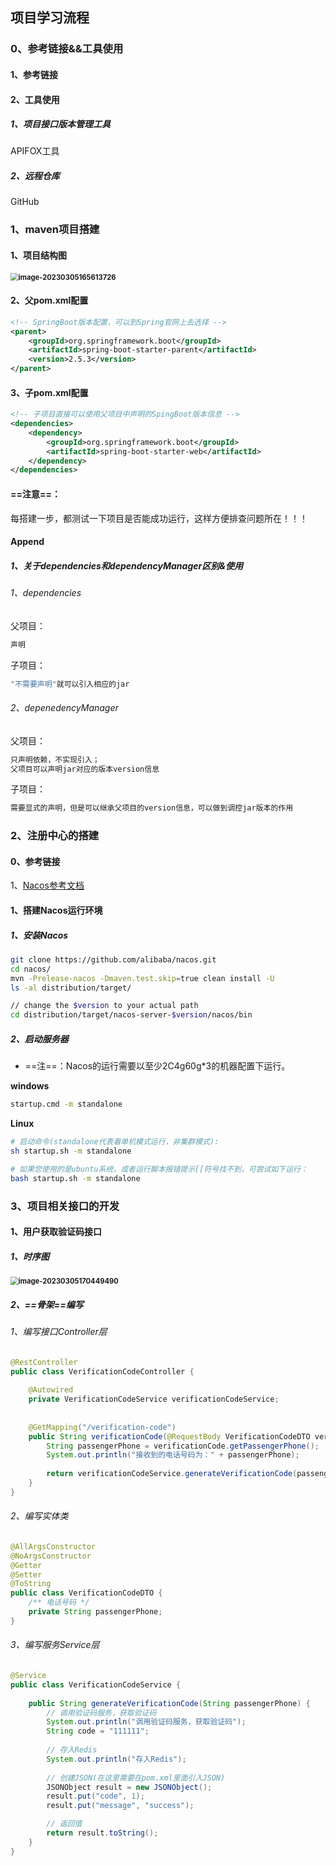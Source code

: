 ## 项目学习流程

### 0、参考链接&&工具使用

#### 1、参考链接



#### 2、工具使用

##### 1、项目接口版本管理工具

APIFOX工具



##### 2、远程仓库

GitHub



### 1、maven项目搭建

#### 1、项目结构图

**<img src="https://raw.githubusercontent.com/Francis-cell/Picture/main/image-20230305165613726.png" alt="image-20230305165613726" style="zoom:80%;" />**



#### 2、父pom.xml配置

```xml
<!-- SpringBoot版本配置，可以到Spring官网上去选择 -->
<parent>
    <groupId>org.springframework.boot</groupId>
    <artifactId>spring-boot-starter-parent</artifactId>
    <version>2.5.3</version>
</parent>
```



#### 3、子pom.xml配置

```xml
<!-- 子项目直接可以使用父项目中声明的SpingBoot版本信息 -->
<dependencies>
    <dependency>
        <groupId>org.springframework.boot</groupId>
        <artifactId>spring-boot-starter-web</artifactId>
    </dependency>
</dependencies>
```





#### ==注意==：

每搭建一步，都测试一下项目是否能成功运行，这样方便排查问题所在！！！



#### Append

##### 1、关于dependencies和dependencyManager区别&使用

###### 1、dependencies

父项目：

```bash
声明
```

子项目：

```bash
"不需要声明"就可以引入相应的jar
```



###### 2、depenedencyManager

父项目：

```bash
只声明依赖，不实现引入；
父项目可以声明jar对应的版本version信息
```



子项目：

```bash
需要显式的声明，但是可以继承父项目的version信息，可以做到调控jar版本的作用
```





### 2、注册中心的搭建

#### 0、参考链接

1、[Nacos参考文档](https://nacos.io/zh-cn/docs/quick-start-spring-cloud.html)



#### 1、搭建Nacos运行环境

##### 1、安装Nacos

```bash
git clone https://github.com/alibaba/nacos.git
cd nacos/
mvn -Prelease-nacos -Dmaven.test.skip=true clean install -U  
ls -al distribution/target/

// change the $version to your actual path
cd distribution/target/nacos-server-$version/nacos/bin
```



##### 2、启动服务器

- ==注==：Nacos的运行需要以至少2C4g60g*3的机器配置下运行。



**windows**

```cmd
startup.cmd -m standalone
```



**Linux**

```bash
# 启动命令(standalone代表着单机模式运行，非集群模式):
sh startup.sh -m standalone

# 如果您使用的是ubuntu系统，或者运行脚本报错提示[[符号找不到，可尝试如下运行：
bash startup.sh -m standalone
```





### 3、项目相关接口的开发

#### 1、用户获取验证码接口

##### 1、时序图

**<img src="https://raw.githubusercontent.com/Francis-cell/Picture/main/image-20230305170449490.png" alt="image-20230305170449490" style="zoom:80%;" />**



##### 2、==骨架==编写

###### 1、编写接口Controller层

```java
@RestController
public class VerificationCodeController {
    
    @Autowired
    private VerificationCodeService verificationCodeService;
    
    
    @GetMapping("/verification-code")
    public String verificationCode(@RequestBody VerificationCodeDTO verificationCode) {
        String passengerPhone = verificationCode.getPassengerPhone();
        System.out.println("接收到的电话号码为：" + passengerPhone);
        
        return verificationCodeService.generateVerificationCode(passengerPhone);
    }
}
```



###### 2、编写实体类

```java
@AllArgsConstructor
@NoArgsConstructor
@Getter
@Setter
@ToString
public class VerificationCodeDTO {
    /** 电话号码 */
    private String passengerPhone;
}
```



###### 3、编写服务Service层

```java
@Service
public class VerificationCodeService {
    
    public String generateVerificationCode(String passengerPhone) {
        // 调用验证码服务，获取验证码    
        System.out.println("调用验证码服务，获取验证码");
        String code = "111111";
        
        // 存入Redis
        System.out.println("存入Redis");
        
        // 创建JSON(在这里需要在pom.xml里面引入JSON)
        JSONObject result = new JSONObject();
        result.put("code", 1);
        result.put("message", "success");

        // 返回值
        return result.toString();
    }
}
```





